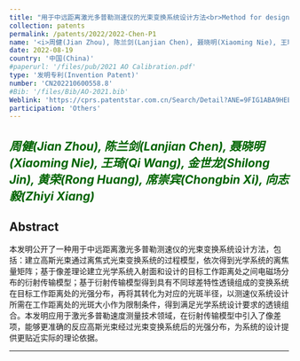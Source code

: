 ```yaml
---
title: "用于中远距离激光多普勒测速仪的光束变换系统设计方法<br>Method for designing a beam-converting system for medium- and long-range laser Doppler velocimeters"
collection: patents
permalink: /patents/2022/2022-Chen-P1
name: '<i>周健(Jian Zhou), 陈兰剑(Lanjian Chen), 聂晓明(Xiaoming Nie), 王琦(Qi Wang), 金世龙(Shilong Jin), 黄荣(Rong Huang), 席崇宾(Chongbin Xi), <strong>向志毅(Zhiyi Xiang)</strong></i>'
date: 2022-08-19
country: '中国(China)'
#paperurl: '/files/pub/2021 AO Calibration.pdf'
type: '发明专利(Invention Patent)'
number: 'CN202210600558.8'
#Bib: '/files/Bib/AO-2021.bib'
Weblink: 'https://cprs.patentstar.com.cn/Search/Detail?ANE=9FIG1ABA9HEE9CHC9AIA6AGA9DHH6AGA9HGE9HCF9DHG9FBF'
participation: 'Others'
---
```


<font color="#006400"><i>周健(Jian Zhou), 陈兰剑(Lanjian Chen), 聂晓明(Xiaoming Nie), 王琦(Qi Wang), 金世龙(Shilong Jin), 黄荣(Rong Huang), 席崇宾(Chongbin Xi), <strong>向志毅(Zhiyi Xiang)</strong></i></font>
------

**Abstract**
------
本发明公开了一种用于中远距离激光多普勒测速仪的光束变换系统设计方法，包括：建立高斯光束通过离焦式光束变换系统的过程模型，依次得到光学系统的离焦量矩阵；基于像差理论建立光学系统入射面和设计的目标工作距离处之间电磁场分布的衍射传输模型；基于衍射传输模型得到具有不同球差特性透镜组成的变换系统在目标工作距离处的光强分布，再将其转化为对应的光斑半径，以测速仪系统设计所需在工作距离处的光斑大小作为限制条件，得到满足光学系统设计要求的透镜组合。本发明应用于激光多普勒速度测量技术领域，在衍射传输模型中引入了像差项，能够更准确的反应高斯光束经过光束变换系统后的光强分布，为系统的设计提供更贴近实际的理论依据。

------